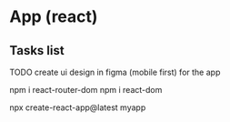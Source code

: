 # App (react)

## Tasks list

TODO create ui design in figma (mobile first) for the app

npm i react-router-dom
npm i react-dom

npx create-react-app@latest myapp